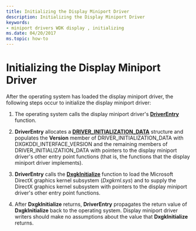 ```yaml
---
title: Initializing the Display Miniport Driver
description: Initializing the Display Miniport Driver
keywords:
- miniport drivers WDK display , initializing
ms.date: 04/20/2017
ms.topic: how-to
---
```


# Initializing the Display Miniport Driver


After the operating system has loaded the display miniport driver, the following steps occur to initialize the display miniport driver:

1.  The operating system calls the display miniport driver's [**DriverEntry**](./driverentry-of-display-miniport-driver.md) function.

2.  **DriverEntry** allocates a [**DRIVER\_INITIALIZATION\_DATA**](/windows-hardware/drivers/ddi/dispmprt/ns-dispmprt-_driver_initialization_data) structure and populates the **Version** member of DRIVER\_INITIALIZATION\_DATA with DXGKDDI\_INTERFACE\_VERSION and the remaining members of DRIVER\_INITIALIZATION\_DATA with pointers to the display miniport driver's other entry point functions (that is, the functions that the display miniport driver implements).

3.  **DriverEntry** calls the [**DxgkInitialize**](/windows-hardware/drivers/ddi/dispmprt/nf-dispmprt-dxgkinitialize) function to load the Microsoft DirectX graphics kernel subsystem (*Dxgkrnl.sys*) and to supply the DirectX graphics kernel subsystem with pointers to the display miniport driver's other entry point functions.

4.  After **DxgkInitialize** returns, **DriverEntry** propagates the return value of **DxgkInitialize** back to the operating system. Display miniport driver writers should make no assumptions about the value that **DxgkInitialize** returns.

